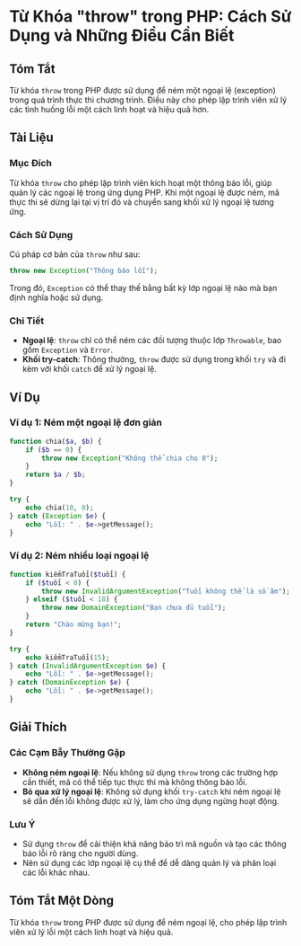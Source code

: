 <!--
Meta Description: # Từ Khóa "throw" trong PHP: Cách Sử Dụng và Những Điều Cần Biết ## Tóm Tắt Từ khóa `throw` trong PHP được sử dụng để ném một ngoại lệ (exception) tro...
Meta Keywords: ngoại, throw, dụng, lỗi, trong
-->

# Từ Khóa "throw" trong PHP: Cách Sử Dụng và Những Điều Cần Biết

## Tóm Tắt
Từ khóa `throw` trong PHP được sử dụng để ném một ngoại lệ (exception) trong quá trình thực thi chương trình. Điều này cho phép lập trình viên xử lý các tình huống lỗi một cách linh hoạt và hiệu quả hơn.

## Tài Liệu
### Mục Đích
Từ khóa `throw` cho phép lập trình viên kích hoạt một thông báo lỗi, giúp quản lý các ngoại lệ trong ứng dụng PHP. Khi một ngoại lệ được ném, mã thực thi sẽ dừng lại tại vị trí đó và chuyển sang khối xử lý ngoại lệ tương ứng.

### Cách Sử Dụng
Cú pháp cơ bản của `throw` như sau:

```php
throw new Exception("Thông báo lỗi");
```

Trong đó, `Exception` có thể thay thế bằng bất kỳ lớp ngoại lệ nào mà bạn định nghĩa hoặc sử dụng.

### Chi Tiết
- **Ngoại lệ**: `throw` chỉ có thể ném các đối tượng thuộc lớp `Throwable`, bao gồm `Exception` và `Error`.
- **Khối try-catch**: Thông thường, `throw` được sử dụng trong khối `try` và đi kèm với khối `catch` để xử lý ngoại lệ.

## Ví Dụ
### Ví dụ 1: Ném một ngoại lệ đơn giản
```php
function chia($a, $b) {
    if ($b == 0) {
        throw new Exception("Không thể chia cho 0");
    }
    return $a / $b;
}

try {
    echo chia(10, 0);
} catch (Exception $e) {
    echo "Lỗi: " . $e->getMessage();
}
```

### Ví dụ 2: Ném nhiều loại ngoại lệ
```php
function kiểmTraTuổi($tuổi) {
    if ($tuổi < 0) {
        throw new InvalidArgumentException("Tuổi không thể là số âm");
    } elseif ($tuổi < 18) {
        throw new DomainException("Bạn chưa đủ tuổi");
    }
    return "Chào mừng bạn!";
}

try {
    echo kiểmTraTuổi(15);
} catch (InvalidArgumentException $e) {
    echo "Lỗi: " . $e->getMessage();
} catch (DomainException $e) {
    echo "Lỗi: " . $e->getMessage();
}
```

## Giải Thích
### Các Cạm Bẫy Thường Gặp
- **Không ném ngoại lệ**: Nếu không sử dụng `throw` trong các trường hợp cần thiết, mã có thể tiếp tục thực thi mà không thông báo lỗi.
- **Bỏ qua xử lý ngoại lệ**: Không sử dụng khối `try-catch` khi ném ngoại lệ sẽ dẫn đến lỗi không được xử lý, làm cho ứng dụng ngừng hoạt động.

### Lưu Ý
- Sử dụng `throw` để cải thiện khả năng bảo trì mã nguồn và tạo các thông báo lỗi rõ ràng cho người dùng.
- Nên sử dụng các lớp ngoại lệ cụ thể để dễ dàng quản lý và phân loại các lỗi khác nhau.

## Tóm Tắt Một Dòng
Từ khóa `throw` trong PHP được sử dụng để ném ngoại lệ, cho phép lập trình viên xử lý lỗi một cách linh hoạt và hiệu quả.